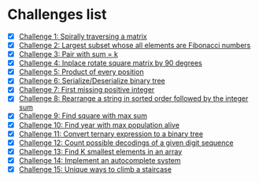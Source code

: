 # Challenges list

- [x] [Challenge 1: Spirally traversing a matrix](challenge-1/README.md)
- [x] [Challenge 2: Largest subset whose all elements are Fibonacci numbers](challenge-2/README.md)
- [x] [Challenge 3: Pair with sum = k](challenge-3/README.md)
- [x] [Challenge 4: Inplace rotate square matrix by 90 degrees](challenge-4/README.md)
- [x] [Challenge 5: Product of every position](challenge-5/README.md)
- [x] [Challenge 6: Serialize/Deserialize binary tree](challenge-6/README.md)
- [x] [Challenge 7: First missing positive integer](challenge-7/README.md)
- [x] [Challenge 8: Rearrange a string in sorted order followed by the integer sum](challenge-8/README.md)
- [x] [Challenge 9: Find square with max sum](challenge-9/README.md)
- [x] [Challenge 10: Find year with max population alive](challenge-10/README.md)
- [x] [Challenge 11: Convert ternary expression to a binary tree](challenge-11/README.md)
- [x] [Challenge 12: Count possible decodings of a given digit sequence](challenge-12/README.md)
- [x] [Challenge 13: Find K smallest elements in an array](challenge-13/README.md)
- [x] [Challenge 14: Implement an autocomplete system](challenge-14/README.md)
- [x] [Challenge 15: Unique ways to climb a staircase](challenge-15/README.md)
